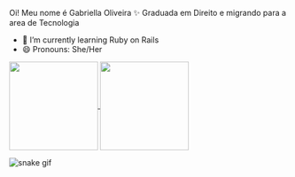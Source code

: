 Oi! Meu nome é Gabriella Oliveira ✨
Graduada em Direito e migrando para a area de Tecnologia 

- 🌱 I’m currently learning Ruby on Rails 
- 😄 Pronouns: She/Her

<a href="https://github.com/oligabriella/github-readme-stats">
  <img align="center" height="160em" src="https://github-readme-stats.vercel.app/api?username=oligabriella&show_icons=true&count_private=true&theme=rose_pine" />
</a>
<a href="https://github.com/oligabriella/github-readme-stats">
  <img align="center" height="160em" src="https://github-readme-stats.vercel.app/api/top-langs/?username=oligabriella&theme=rose_pine&layout=compact&hide_progress=true" />
</a>

![snake gif](https://github.com/oligabriella/oligabriella/blob/output/github-contribution-grid-snake.svg)
